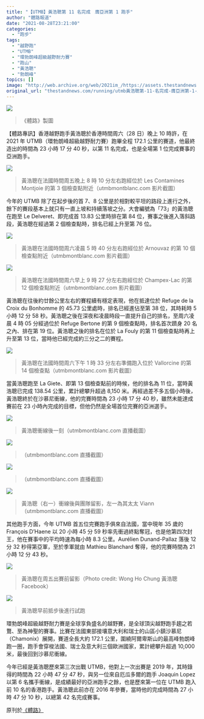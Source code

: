 ```yaml
---
title: "【UTMB】黃浩聰第 11 名完成　膺亞洲第 1 跑手"
author: "體路報道"
date: "2021-08-28T23:21:00"
categories:
  - "跑步"
tags:
  - "越野跑"
  - "UTMB"
  - "環勃朗峰超級越野耐力賽"
  - "跑山"
  - "黃浩聰"
  - "勃朗峰"
topics: []
image: "http://web.archive.org/web/2021im_/https://assets.thestandnews.com/media/photos/croTM10e.png"
original_url: "thestandnews.com/running/utmb黃浩聰第-11-名完成-膺亞洲第-1-跑手"
---
```

![](http://web.archive.org/web/2021im_/https://assets.thestandnews.com/media/photos/croTM10e.png)
> 《體路》製圖

【體路專訊】香港越野跑手黃浩聰於香港時間周六（28 日）晚上 10 時許，在 2021 年 UTMB（環勃朗峰超級越野耐力賽）跑畢全程 172.1 公里的賽道，他最終造出的時間為 23 小時 17 分 40 秒，以第 11 名完成，也是全場第 1 位完成賽事的亞洲跑手。

![](http://web.archive.org/web/2021im_/https://www.sportsroad.hk/wp-content/uploads/2021/08/crosscountry_UTMB_WongHoChung_20210828_LIVE01.png)
> 黃浩聰在法國時間周五晚上 8 時 10 分左右跑經位於 Les Contamines Montjoie 的第 3 個檢查點附近（utmbmontblanc.com 影片截圖）

今年的 UTMB 除了在起步後的首 7、8 公里是於相對較平坦的路段上進行之外，餘下的賽段基本上就只有一直上坡和持續落坡之分。大會編號為「73」的黃浩聰在跑至 Le Delveret、即完成首 13.83 公里時排在第 84 位，賽事之後進入落斜路段，黃浩聰在經過第 2 個檢查點時，排名已經上升至第 76 位。

![](http://web.archive.org/web/2021im_/https://www.sportsroad.hk/wp-content/uploads/2021/08/crosscountry_UTMB_WongHoChung_20210828_LIVE02.png)
> 黃浩聰在法國時間周六凌晨 5 時 40 分左右跑經位於 Arnouvaz 的第 10 個檢查點附近（utmbmontblanc.com 影片截圖）

![](http://web.archive.org/web/2021im_/https://www.sportsroad.hk/wp-content/uploads/2021/08/crosscountry_UTMB_WongHoChung_20210828_LIVE03.png)
> 黃浩聰在法國時間周六早上 9 時 27 分左右跑經位於 Champex-Lac 的第 12 個檢查點附近（utmbmontblanc.com 影片截圖）

黃浩聰在往後約廿餘公里左右的賽程續有穩定表現，他在抵達位於 Refuge de la Croix du Bonhomme 的 45.73 公里處時，排名已經進佔至第 38 位，其時耗時 5 小時 12 分 58 秒。黃浩聰之後在深夜和凌晨時段一直提升自己的排名，至周六凌晨 4 時 05 分經過位於 Refuge Bertone 的第 9 個檢查點時，排名首次躋身 20 名之內、排在第 19 位。黃浩聰之後的排名在位於 La Fouly 的第 11 個檢查點時再上升至第 13 位，當時他已經完成約三分之二的賽程。

![](http://web.archive.org/web/2021im_/https://www.sportsroad.hk/wp-content/uploads/2021/08/crosscountry_UTMB_WongHoChung_20210828_LIVE04.png)
> 黃浩聰在法國時間周六下午 1 時 33 分左右準備跑入位於 Vallorcine 的第 14 個檢查點（utmbmontblanc.com 影片截圖）

當黃浩聰跑至 La Giete、即第 13 個檢查點前的時候，他的排名為 11 位，當時黃浩聰已完成 138.54 公里，累計總攀升超過 8,150 米。再經過差不多五個小時後，黃浩聰終於在沙慕尼衝線，他的完賽時間為 23 小時 17 分 40 秒，雖然未能達成賽前在 23 小時內完成的目標，但他仍然是全場首位完賽的亞洲選手。

![](http://web.archive.org/web/2021im_/https://www.sportsroad.hk/wp-content/uploads/2021/08/crosscountry_UTMB_WongHoChung_20210828_LIVE05.png)
> 黃浩聰衝線後一刻（utmbmontblanc.com 直播截圖）

![](http://web.archive.org/web/2021im_/https://www.sportsroad.hk/wp-content/uploads/2021/08/crosscountry_UTMB_WongHoChung_20210828_LIVE06.png)
> （utmbmontblanc.com 直播截圖）

![](http://web.archive.org/web/2021im_/https://www.sportsroad.hk/wp-content/uploads/2021/08/crosscountry_UTMB_WongHoChung_20210828_LIVE07.png)
> （utmbmontblanc.com 直播截圖）

![](http://web.archive.org/web/2021im_/https://www.sportsroad.hk/wp-content/uploads/2021/08/crosscountry_UTMB_WongHoChung_20210828_LIVE08.png)
> 黃浩聰（右一）衝線後與團隊留影，左一為其太太 Viann（utmbmontblanc.com 直播截圖）

其他跑手方面，今年 UTMB 首五位完賽跑手俱來自法國，當中現年 35 歲的 François D’Haene 以 20 小時 45 分 59 秒率先衝過終點奪冠，也是他第四次封王，他在賽事中的平均時速為每小時 8.3 公里。Aurélien Dunand-Pallaz 落後 12 分 32 秒得第亞軍，至於季軍就由 Mathieu Blanchard 奪得，他的完賽時間為 21 小時 12 分 43 秒。

![](http://web.archive.org/web/2021im_/https://www.sportsroad.hk/wp-content/uploads/2021/08/crosscountry_UTMB_WongHoChung_20210828_09.jpg)
> 黃浩聰在周五出賽前留影（Photo credit: Wong Ho Chung 黃浩聰 Facebook）

![](http://web.archive.org/web/2021im_/https://www.sportsroad.hk/wp-content/uploads/2021/08/crosscountry_UTMB_20210827_05.jpg)
> 黃浩聰早前抵步後進行試跑

環勃朗峰超級越野耐力賽是全球享負盛名的越野賽，是全球頂尖越野跑手趨之若鶩、至為神聖的賽事。比賽在法國東部接壤意大利和瑞士的山區小鎮沙慕尼（Chamonix）展開，賽道全長大約 172.1 公里，圍繞阿爾卑斯山的最高峰勃朗峰跑一圈，跑手會穿梭法國、瑞士及意大利三個歐洲國家，累計總攀升超過 10,000 米，最後回到沙慕尼衝線。

今年已經是黃浩聰歷來第三次出戰 UTMB，他對上一次出賽是 2019 年，其時錄得的時間為 22 小時 47 分 47 秒，與另一位來自厄瓜多爾的跑手 Joaquin Lopez 以第 6 名攜手衝線，是成績最好的亞洲跑手之餘，也是歷來第一位在 UTMB 跑入前 10 名的香港跑手。黃浩聰此前亦在 2016 年參賽，當時他的完成時間為 27 小時 47 分 10 秒，以總第 42 名完成賽事。

原刊於[《體路》](http://web.archive.org/web/20211229132501/https://www.sportsroad.hk/archives/348102)